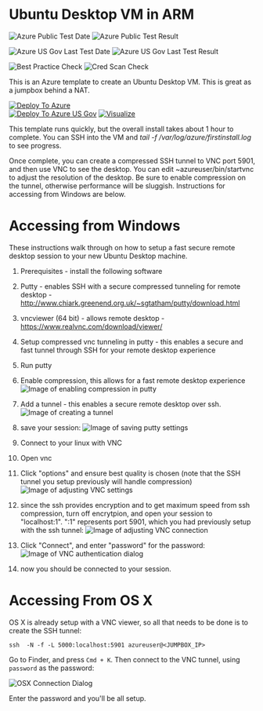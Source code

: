 # Ubuntu Desktop VM in ARM

![Azure Public Test Date](https://azurequickstartsservice.blob.core.windows.net/badges/ubuntu-desktop-gnome/PublicLastTestDate.svg)
![Azure Public Test Result](https://azurequickstartsservice.blob.core.windows.net/badges/ubuntu-desktop-gnome/PublicDeployment.svg)

![Azure US Gov Last Test Date](https://azurequickstartsservice.blob.core.windows.net/badges/ubuntu-desktop-gnome/FairfaxLastTestDate.svg)
![Azure US Gov Last Test Result](https://azurequickstartsservice.blob.core.windows.net/badges/ubuntu-desktop-gnome/FairfaxDeployment.svg)

![Best Practice Check](https://azurequickstartsservice.blob.core.windows.net/badges/ubuntu-desktop-gnome/BestPracticeResult.svg)
![Cred Scan Check](https://azurequickstartsservice.blob.core.windows.net/badges/ubuntu-desktop-gnome/CredScanResult.svg)

This is an Azure template to create an Ubuntu Desktop VM.  This is great as a jumpbox behind a NAT.

[![Deploy To Azure](https://raw.githubusercontent.com/fathym-it/azure-quickstart-templates/master/1-CONTRIBUTION-GUIDE/images/deploytoazure.svg?sanitize=true)](https://portal.azure.com/#create/Microsoft.Template/uri/https%3A%2F%2Fraw.githubusercontent.com%2Ffathym-it%2Fazure-quickstart-templates%2Fmaster%2Fubuntu-desktop-gnome%2Fazuredeploy.json)  
[![Deploy To Azure US Gov](https://raw.githubusercontent.com/fathym-it/azure-quickstart-templates/master/1-CONTRIBUTION-GUIDE/images/deploytoazuregov.svg?sanitize=true)](https://portal.azure.us/#create/Microsoft.Template/uri/https%3A%2F%2Fraw.githubusercontent.com%2Ffathym-it%2Fazure-quickstart-templates%2Fmaster%2Fubuntu-desktop-gnome%2Fazuredeploy.json)
[![Visualize](https://raw.githubusercontent.com/fathym-it/azure-quickstart-templates/master/1-CONTRIBUTION-GUIDE/images/visualizebutton.svg?sanitize=true)](http://armviz.io/#/?load=https%3A%2F%2Fraw.githubusercontent.com%2Ffathym-it%2Fazure-quickstart-templates%2Fmaster%2Fubuntu-desktop-gnome%2Fazuredeploy.json)

This template runs quickly, but the overall install takes about 1 hour to complete.  You can SSH into the VM and *tail -f /var/log/azure/firstinstall.log* to see progress.

Once complete, you can create a compressed SSH tunnel to VNC port 5901, and then use VNC to see the desktop.  You can edit ~azureuser/bin/startvnc to adjust the resolution of the desktop.  Be sure to enable compression on the tunnel, otherwise performance will be sluggish.  Instructions for accessing from Windows are below.

# Accessing from Windows

These instructions walk through on how to setup a fast secure remote desktop session to your new Ubuntu Desktop machine.

1. Prerequisites - install the following software
 1. Putty - enables SSH with a secure compressed tunneling for remote desktop - http://www.chiark.greenend.org.uk/~sgtatham/putty/download.html
 2. vncviewer (64 bit) - allows remote desktop - https://www.realvnc.com/download/viewer/

2. Setup compressed vnc tunneling in putty - this enables a secure and fast tunnel through SSH for your remote desktop experience
 1. Run putty
 2. Enable compression, this allows for a fast remote desktop experience
 ![Image of enabling compression in putty](https://raw.githubusercontent.com/fathym-it/azure-quickstart-templates/master/ubuntu-desktop-gnome/images/putty-compression.png)
 3. Add a tunnel - this enables a secure remote desktop over ssh.
 ![Image of creating a tunnel](https://raw.githubusercontent.com/fathym-it/azure-quickstart-templates/master/ubuntu-desktop-gnome/images/putty-vnc-tunnel.png)
 4. save your session:
 ![Image of saving putty settings](https://raw.githubusercontent.com/fathym-it/azure-quickstart-templates/master/ubuntu-desktop-gnome/images/putty-vnc-settings.png)

3. Connect to your linux with VNC
 1. Open vnc
 2. Click "options" and ensure best quality is chosen (note that the SSH tunnel you setup previously will handle compression)
 ![Image of adjusting VNC settings](https://raw.githubusercontent.com/fathym-it/azure-quickstart-templates/master/ubuntu-desktop-gnome/images/vnc-settings.png)
 3. since the ssh provides encryption and to get maximum speed from ssh compression, turn off encrytpion, and open your session to "localhost:1".  ":1" represents port 5901, which you had previously setup with the ssh tunnel:
 ![Image of adjusting VNC connection](https://raw.githubusercontent.com/fathym-it/azure-quickstart-templates/master/ubuntu-desktop-gnome/images/vnc-connection.png)
 4. Click "Connect", and enter "password" for the password:
 ![Image of VNC authentication dialog](https://raw.githubusercontent.com/fathym-it/azure-quickstart-templates/master/ubuntu-desktop-gnome/images/vnc-authentication.png)
 5. now you should be connected to your session.

# Accessing From OS X

OS X is already setup with a VNC viewer, so all that needs to be done is to create the SSH tunnel:

```
ssh  -N -f -L 5000:localhost:5901 azureuser@<JUMPBOX_IP>
```

Go to Finder, and press `Cmd + K`. Then connect to the VNC tunnel, using `password` as the password:

![OSX Connection Dialog](images/osx-connection-dialog.png)

Enter the password and you'll be all setup.



